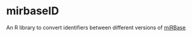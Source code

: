 mirbaseID
=========

An R library to convert identifiers between different versions of [miRBase][mirbase-site]




[mirbase-site]: http://www.mirbase.org/
